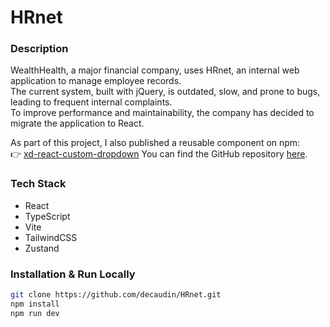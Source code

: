 # HRnet  

### Description

WealthHealth, a major financial company, uses HRnet, an internal web application to manage employee records.  
The current system, built with jQuery, is outdated, slow, and prone to bugs, leading to frequent internal complaints.  
To improve performance and maintainability, the company has decided to migrate the application to React.  

As part of this project, I also published a reusable component on npm:  
👉 [xd-react-custom-dropdown](https://www.npmjs.com/package/xd-react-custom-dropdown)
You can find the GitHub repository [here](https://github.com/decaudin/xd-react-custom-dropdown). 

### Tech Stack

- React  
- TypeScript  
- Vite  
- TailwindCSS  
- Zustand  

### Installation & Run Locally

```sh
git clone https://github.com/decaudin/HRnet.git
npm install  
npm run dev
```